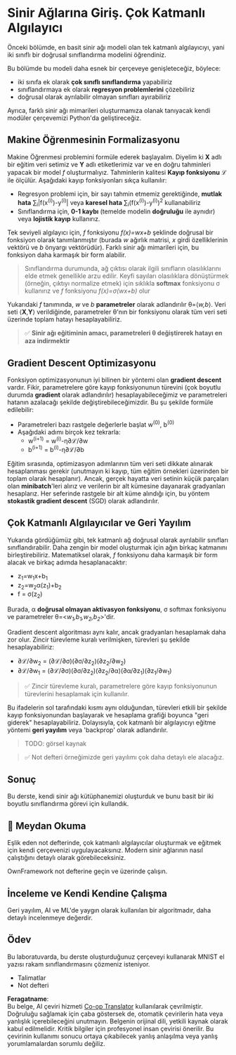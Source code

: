 <!--
CO_OP_TRANSLATOR_METADATA:
{
  "original_hash": "df98b2c59f87d8543135301e87969f70",
  "translation_date": "2025-05-20T02:19:32+00:00",
  "source_file": "15-rag-and-vector-databases/data/own_framework.md",
  "language_code": "tr"
}
-->
# Sinir Ağlarına Giriş. Çok Katmanlı Algılayıcı

Önceki bölümde, en basit sinir ağı modeli olan tek katmanlı algılayıcıyı, yani iki sınıflı bir doğrusal sınıflandırma modelini öğrendiniz.

Bu bölümde bu modeli daha esnek bir çerçeveye genişleteceğiz, böylece:

* iki sınıfa ek olarak **çok sınıflı sınıflandırma** yapabiliriz
* sınıflandırmaya ek olarak **regresyon problemlerini** çözebiliriz
* doğrusal olarak ayrılabilir olmayan sınıfları ayırabiliriz

Ayrıca, farklı sinir ağı mimarileri oluşturmamıza olanak tanıyacak kendi modüler çerçevemizi Python'da geliştireceğiz.

## Makine Öğrenmesinin Formalizasyonu

Makine Öğrenmesi problemini formüle ederek başlayalım. Diyelim ki **X** adlı bir eğitim veri setimiz ve **Y** adlı etiketlerimiz var ve en doğru tahminleri yapacak bir model *f* oluşturmalıyız. Tahminlerin kalitesi **Kayıp fonksiyonu** ℒ ile ölçülür. Aşağıdaki kayıp fonksiyonları sıkça kullanılır:

* Regresyon problemi için, bir sayı tahmin etmemiz gerektiğinde, **mutlak hata** ∑<sub>i</sub>|f(x<sup>(i)</sup>)-y<sup>(i)</sup>| veya **karesel hata** ∑<sub>i</sub>(f(x<sup>(i)</sup>)-y<sup>(i)</sup>)<sup>2</sup> kullanabiliriz
* Sınıflandırma için, **0-1 kaybı** (temelde modelin **doğruluğu** ile aynıdır) veya **lojistik kayıp** kullanırız.

Tek seviyeli algılayıcı için, *f* fonksiyonu *f(x)=wx+b* şeklinde doğrusal bir fonksiyon olarak tanımlanmıştır (burada *w* ağırlık matrisi, *x* girdi özelliklerinin vektörü ve *b* önyargı vektörüdür). Farklı sinir ağı mimarileri için, bu fonksiyon daha karmaşık bir form alabilir.

> Sınıflandırma durumunda, ağ çıktısı olarak ilgili sınıfların olasılıklarını elde etmek genellikle arzu edilir. Keyfi sayıları olasılıklara dönüştürmek (örneğin, çıktıyı normalize etmek) için sıklıkla **softmax** fonksiyonu σ kullanırız ve *f* fonksiyonu *f(x)=σ(wx+b)* olur

Yukarıdaki *f* tanımında, *w* ve *b* **parametreler** olarak adlandırılır θ=⟨*w,b*⟩. Veri seti ⟨**X**,**Y**⟩ verildiğinde, parametreler θ'nın bir fonksiyonu olarak tüm veri seti üzerinde toplam hatayı hesaplayabiliriz.

> ✅ **Sinir ağı eğitiminin amacı, parametreleri θ değiştirerek hatayı en aza indirmektir**

## Gradient Descent Optimizasyonu

Fonksiyon optimizasyonunun iyi bilinen bir yöntemi olan **gradient descent** vardır. Fikir, parametrelere göre kayıp fonksiyonunun türevini (çok boyutlu durumda **gradient** olarak adlandırılır) hesaplayabileceğimiz ve parametreleri hatanın azalacağı şekilde değiştirebileceğimizdir. Bu şu şekilde formüle edilebilir:

* Parametreleri bazı rastgele değerlerle başlat w<sup>(0)</sup>, b<sup>(0)</sup>
* Aşağıdaki adımı birçok kez tekrarla:
    - w<sup>(i+1)</sup> = w<sup>(i)</sup>-η∂ℒ/∂w
    - b<sup>(i+1)</sup> = b<sup>(i)</sup>-η∂ℒ/∂b

Eğitim sırasında, optimizasyon adımlarının tüm veri seti dikkate alınarak hesaplanması gerekir (unutmayın ki kayıp, tüm eğitim örnekleri üzerinden bir toplam olarak hesaplanır). Ancak, gerçek hayatta veri setinin küçük parçaları olan **minibatch**'leri alırız ve verilerin bir alt kümesine dayanarak gradyanları hesaplarız. Her seferinde rastgele bir alt küme alındığı için, bu yöntem **stokastik gradient descent** (SGD) olarak adlandırılır.

## Çok Katmanlı Algılayıcılar ve Geri Yayılım

Yukarıda gördüğümüz gibi, tek katmanlı ağ doğrusal olarak ayrılabilir sınıfları sınıflandırabilir. Daha zengin bir model oluşturmak için ağın birkaç katmanını birleştirebiliriz. Matematiksel olarak, *f* fonksiyonu daha karmaşık bir form alacak ve birkaç adımda hesaplanacaktır:
* z<sub>1</sub>=w<sub>1</sub>x+b<sub>1</sub>
* z<sub>2</sub>=w<sub>2</sub>α(z<sub>1</sub>)+b<sub>2</sub>
* f = σ(z<sub>2</sub>)

Burada, α **doğrusal olmayan aktivasyon fonksiyonu**, σ softmax fonksiyonu ve parametreler θ=<*w<sub>1</sub>,b<sub>1</sub>,w<sub>2</sub>,b<sub>2</sub>*>'dir.

Gradient descent algoritması aynı kalır, ancak gradyanları hesaplamak daha zor olur. Zincir türevleme kuralı verilmişken, türevleri şu şekilde hesaplayabiliriz:

* ∂ℒ/∂w<sub>2</sub> = (∂ℒ/∂σ)(∂σ/∂z<sub>2</sub>)(∂z<sub>2</sub>/∂w<sub>2</sub>)
* ∂ℒ/∂w<sub>1</sub> = (∂ℒ/∂σ)(∂σ/∂z<sub>2</sub>)(∂z<sub>2</sub>/∂α)(∂α/∂z<sub>1</sub>)(∂z<sub>1</sub>/∂w<sub>1</sub>)

> ✅ Zincir türevleme kuralı, parametrelere göre kayıp fonksiyonunun türevlerini hesaplamak için kullanılır.

Bu ifadelerin sol tarafındaki kısmı aynı olduğundan, türevleri etkili bir şekilde kayıp fonksiyonundan başlayarak ve hesaplama grafiği boyunca "geri giderek" hesaplayabiliriz. Dolayısıyla, çok katmanlı bir algılayıcıyı eğitme yöntemi **geri yayılım** veya 'backprop' olarak adlandırılır.

> TODO: görsel kaynak

> ✅ Not defteri örneğimizde geri yayılımı çok daha detaylı ele alacağız.

## Sonuç

Bu derste, kendi sinir ağı kütüphanemizi oluşturduk ve bunu basit bir iki boyutlu sınıflandırma görevi için kullandık.

## 🚀 Meydan Okuma

Eşlik eden not defterinde, çok katmanlı algılayıcılar oluşturmak ve eğitmek için kendi çerçevenizi uygulayacaksınız. Modern sinir ağlarının nasıl çalıştığını detaylı olarak görebileceksiniz.

OwnFramework not defterine geçin ve üzerinde çalışın.

## İnceleme ve Kendi Kendine Çalışma

Geri yayılım, AI ve ML'de yaygın olarak kullanılan bir algoritmadır, daha detaylı incelenmeye değerdir.

## Ödev

Bu laboratuvarda, bu derste oluşturduğunuz çerçeveyi kullanarak MNIST el yazısı rakam sınıflandırmasını çözmeniz isteniyor.

* Talimatlar
* Not defteri

**Feragatname**:  
Bu belge, AI çeviri hizmeti [Co-op Translator](https://github.com/Azure/co-op-translator) kullanılarak çevrilmiştir. Doğruluğu sağlamak için çaba göstersek de, otomatik çevirilerin hata veya yanlışlık içerebileceğini unutmayın. Belgenin orijinal dili, yetkili kaynak olarak kabul edilmelidir. Kritik bilgiler için profesyonel insan çevirisi önerilir. Bu çevirinin kullanımı sonucu ortaya çıkabilecek yanlış anlaşılma veya yanlış yorumlamalardan sorumlu değiliz.